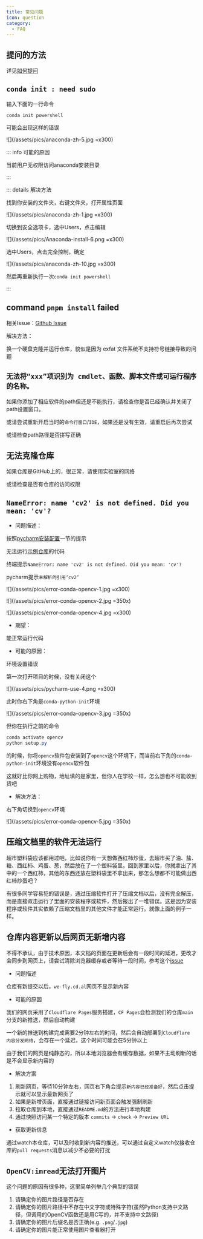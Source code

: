 ```yaml
---
title: 常见问题
icon: question
category:
  - FAQ
---
```


## 提问的方法

详见[如何提问](/guide/elucid-how-to-ask-a-question.md)

## `conda init : need sudo`

输入下面的一行命令

```commandline
conda init powershell
```

可能会出现这样的错误

![](/assets/pics/anaconda-zh-5.jpg =x300)

::: info 可能的原因

当前用户无权限访问anaconda安装目录

:::

::: details 解决方法

找到你安装的文件夹，右键文件夹，打开属性页面

![](/assets/pics/anaconda-zh-1.jpg =x300)

切换到安全选项卡，选中Users，点击编辑

![](/assets/pics/Anaconda-install-6.png =x300)

选中Users，点击完全控制，确定

![](/assets/pics/anaconda-zh-10.jpg =x300)

然后再重新执行一次`conda init powershell`

:::

## command `pnpm install` failed

相关Issue：[Github Issue](https://github.com/npm/cli/issues/1201)

解决方法：

换一个硬盘克隆并运行仓库，貌似是因为 exfat 文件系统不支持符号链接导致的问题

## `无法将“xxx”项识别为 cmdlet、函数、脚本文件或可运行程序的名称。`

如果你添加了相应软件的path但还是不能执行，请检查你是否已经确认并关闭了path设置窗口。

或请尝试重新开启当时的`命令行窗口`/`IDE`，如果还是没有生效，请重启后再次尝试

或请检查path路径是否拼写正确

## 无法克隆仓库

如果仓库是GitHub上的，很正常，请使用实验室的网络

或请检查是否有仓库的访问权限

## `NameError: name 'cv2' is not defined. Did you mean: 'cv'?`

- 问题描述：

按照[pycharm安装配置](guide/guide-python-opencv-env-config.md#pycharm-安装配置)一节的提示

无法运行[示例仓库](https://github.com/We-Fly/opencv-python-init)的代码

终端提示`NameError: name 'cv2' is not defined. Did you mean: 'cv'?`

pycharm提示`未解析的引用‘cv2’`

![](/assets/pics/error-conda-opencv-1.jpg =x300)

![](/assets/pics/error-conda-opencv-2.jpg =350x)

![](/assets/pics/error-conda-opencv-4.jpg =x300)

- 期望：

能正常运行代码

- 可能的原因：

环境设置错误

第一次打开项目的时候，没有关闭这个

![](/assets/pics/pycharm-use-4.png =x300)

此时你右下角是`conda-python-init`环境

![](/assets/pics/error-conda-opencv-3.jpg =350x)

但你在执行之前的命令

```powershell
conda activate opencv
python setup.py
```

的时候，你将`opencv`软件包安装到了`opencv`这个环境下，而当前右下角的`conda-python-init`环境没有`opencv`软件包

这就好比你网上购物，地址填的是家里，但你人在学校一样，怎么想也不可能收到货吧

- 解决方法：

右下角切换到`opencv`环境

![](/assets/pics/error-conda-opencv-5.jpg =350x)

## 压缩文档里的软件无法运行

超市塑料袋应该都用过吧，比如说你有一天想做西红柿炒蛋，去超市买了油、盐、糖、西红柿、鸡蛋、葱，然后放在了一个塑料袋里。回到家里以后，你就拿出了其中的一个西红柿，其他的东西还放在塑料袋里不拿出来，那怎么想都不可能做出西红柿炒蛋吧？

有很多同学容易犯的错误是，通过压缩软件打开了压缩文档以后，没有完全解压，而是直接双击运行了里面的安装程序或软件，然后报出了一堆错误。这是因为安装程序或软件其实依赖了压缩文档里的其他文件才能正常运行。就像上面的例子一样。

## 仓库内容更新以后网页无新增内容

不得不承认，由于技术原因，本文档的页面在更新后会有一段时间的延迟，更改才会同步到网页上，请尝试清除浏览器缓存或者等待一段时间，参考这个[issue](https://github.com/We-Fly/doc/issues/26)

- 问题描述

仓库有新提交以后，`we-fly.cd.al`网页不显示新内容

- 可能的原因

我们的网页采用了`Cloudflare Pages`服务搭建，`CF Pages`会检测我们的仓库`main`分支的新推送，然后自动构建

一个新的推送到构建完成需要2分钟左右的时间，然后会自动部署到`Cloudflare 内容分发网络`，会存在一个延迟，这个时间可能会在5分钟以上

由于我们的网页是纯静态的，所以本地浏览器会有缓存数据，如果不主动刷新的话是不会显示新内容的

- 解决方案

1. 刷新网页，等待10分钟左右，网页右下角会提示`新内容已经准备好`，然后点击提示就可以显示最新网页了
2. 如果是新增页面，直接通过链接访问新页面会触发强制刷新
3. 拉取仓库到本地，直接通过`README.md`的方法进行本地构建
4. 通过快照访问某一个特定的版本 `commits` -> `check` -> `Preview URL`

- 获取更新信息

通过watch本仓库，可以及时收到新内容的推送，可以通过自定义watch仅接收仓库的`pull requests`消息以减少不必要的打扰

## `OpenCV:imread`无法打开图片

这个问题的原因有很多种，这里简单列举几个典型的错误

1. 请确定你的图片路径是否存在
2. 请确定你的图片路径中不存在中文字符或特殊字符(虽然Python支持中文路径，但调用的OpenCV函数还是用C写的，并不支持中文路径)
3. 请确定你的图片后缀名是否正确(e.g. `.png`/`.jpg`)
4. 请确定你的图片能正常使用图片查看器打开
